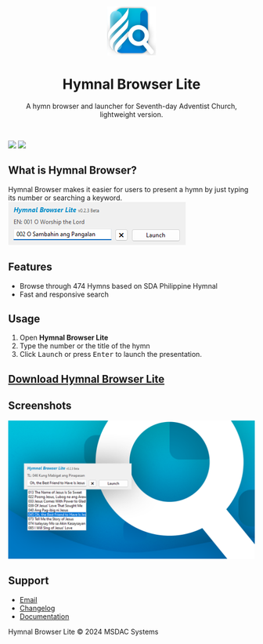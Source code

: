 <p align="center">
    <img alt="Hymnal Browser Lite Logo" src="res/logo.png" width="100px"/>
    <h1 align="center">Hymnal Browser Lite</h1>
    <p align="center">A hymn browser and launcher for Seventh-day Adventist Church, lightweight version.</p>
    <br>
</p>

[![](https://img.shields.io/github/downloads/msdacsystems/hymnalbrowser-lite/total?color=008dc9&label=Downloads)](https://github.com/msdacsystems/hymnalbrowser-lite/releases)
[![](https://img.shields.io/sourceforge/dt/hymnalbrowser-lite?color=008dc9&label=SourceForge)](https://sourceforge.net/projects/hymnalbrowser-lite)

## What is Hymnal Browser?

Hymnal Browser makes it easier for users to present a hymn by just typing its number or searching a keyword.
![](res/mainmenu.png)

## Features

- Browse through 474 Hymns based on SDA Philippine Hymnal
- Fast and responsive search

## Usage

1. Open **Hymnal Browser Lite**
2. Type the number or the title of the hymn
3. Click <Kbd>Launch</Kbd> or press <Kbd>Enter</Kbd> to launch the presentation.

## [Download Hymnal Browser Lite](https://sourceforge.net/projects/hymnalbrowser-lite/files/latest/download)

## Screenshots

![](res/screenshot.png)

## Support

- [Email](mailto:msdacsystems@gmail.com)
- [Changelog](CHANGELOG.md)
- [Documentation](DOCUMENTATION.md)

Hymnal Browser Lite © 2024 MSDAC Systems
